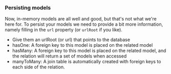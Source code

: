 ### Persisting models

Now, in-memory models are all well and good, but that's not what we're here for. To persist your models we need to provide
a bit more information, namely filling in the `url` property (or `urlRoot` if you like).





* Give them an urlRoot (or url) that points to the database
* hasOne: A foreign key to this model is placed on the related model
* hasMany: A foreign key to this model is placed on the related model, and the relation will return a set of models when accessed
* manyToMany: A join table is automatically created with foreign keys to each side of the relation.

